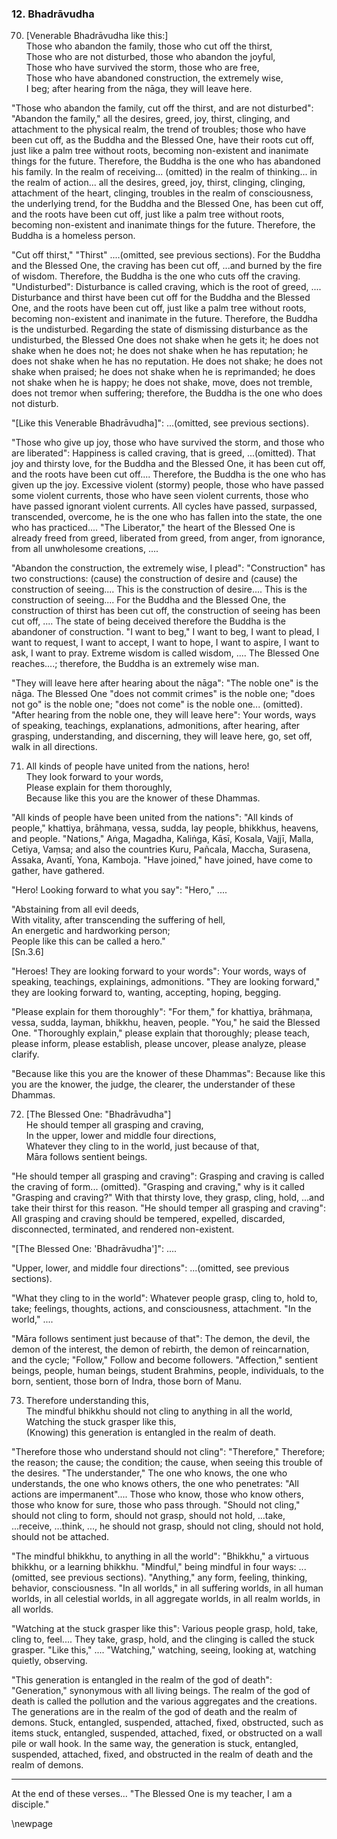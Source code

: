 ### 12. Bhadrāvudha

70. [Venerable Bhadrāvudha like this:]  
Those who abandon the family, those who cut off the thirst,  
Those who are not disturbed, those who abandon the joyful,  
Those who have survived the storm, those who are free,  
Those who have abandoned construction, the extremely wise,  
I beg; after hearing from the nāga, they will leave here.

"Those who abandon the family, cut off the thirst, and are not disturbed":
"Abandon the family," all the desires, greed, joy, thirst, clinging, and
attachment to the physical realm, the trend of troubles; those who have been cut
off, as the Buddha and the Blessed One, have their roots cut off, just like a
palm tree without roots, becoming non-existent and inanimate things for the
future. Therefore, the Buddha is the one who has abandoned his family. In the
realm of receiving... (omitted) in the realm of thinking... in the realm of
action... all the desires, greed, joy, thirst, clinging, clinging, attachment of
the heart, clinging, troubles in the realm of consciousness, the underlying
trend, for the Buddha and the Blessed One, has been cut off, and the roots have
been cut off, just like a palm tree without roots, becoming non-existent and
inanimate things for the future. Therefore, the Buddha is a homeless person.

"Cut off thirst," "Thirst" ....(omitted, see previous sections). For the Buddha
and the Blessed One, the craving has been cut off, ...and burned by the fire of
wisdom. Therefore, the Buddha is the one who cuts off the craving.
"Undisturbed": Disturbance is called craving, which is the root of greed, ....
Disturbance and thirst have been cut off for the Buddha and the Blessed One, and
the roots have been cut off, just like a palm tree without roots, becoming
non-existent and inanimate in the future. Therefore, the Buddha is the
undisturbed. Regarding the state of dismissing disturbance as the undisturbed,
the Blessed One does not shake  when he gets it; he does not shake when he does
not; he does not shake when he has reputation; he does not shake when he has no
reputation. He does not shake; he does not shake when praised; he does not shake
when he is reprimanded; he does not shake when he is happy; he does not shake,
move, does not tremble, does not tremor when suffering; therefore, the Buddha is
the one who does not disturb.

"[Like this Venerable Bhadrāvudha]": ...(omitted, see previous sections).

"Those who give up joy, those who have survived the storm, and those who are
liberated": Happiness is called craving, that is greed, ...(omitted). That joy
and thirsty love, for the Buddha and the Blessed One, it has been cut off, and
the roots have been cut off.... Therefore, the Buddha is the one who has given
up the joy. Excessive violent (stormy) people, those who have passed some
violent currents, those who have seen violent currents, those who have passed
ignorant violent currents. All cycles have passed, surpassed, transcended,
overcome, he is the one who has fallen into the state, the one who has
practiced.... "The Liberator," the heart of the Blessed One is already freed
from greed, liberated from greed, from anger, from ignorance, from all
unwholesome creations, ....

"Abandon the construction, the extremely wise, I plead": "Construction" has two
constructions: (cause) the construction of desire and (cause) the construction
of seeing.... This is the construction of desire.... This is the construction of
seeing.... For the Buddha and the Blessed One, the construction of thirst has
been cut off, the construction of seeing has been cut off, .... The state of
being deceived therefore the Buddha is the abandoner of construction. "I want to
beg," I want to beg, I want to plead, I want to request, I want to accept, I
want to hope, I want to aspire, I want to ask, I want to pray. Extreme wisdom is
called wisdom, .... The Blessed One reaches....; therefore, the Buddha is an
extremely wise man.

"They will leave here after hearing about the nāga": "The noble one" is the
nāga. The Blessed One "does not commit crimes" is the noble one; "does not go"
is the noble one; "does not come" is the noble one... (omitted). "After hearing
from the noble one, they will leave here": Your words, ways of speaking,
teachings, explanations, admonitions, after hearing, after grasping,
understanding, and discerning, they will leave here, go, set off, walk in all
directions.

71. All kinds of people have united from the nations, hero!  
They look forward to your words,  
Please explain for them thoroughly,  
Because like this you are the knower of these Dhammas.

"All kinds of people have been united from the nations": "All kinds of people,"
khattiya, brāhmaṇa, vessa, sudda, lay people, bhikkhus, heavens, and people.
"Nations," Aṅga, Magadha, Kaliṅga, Kāsī, Kosala, Vajjī, Malla, Cetiya, Vaṃsa;
and also the countries Kuru, Pañcala, Maccha, Surasena, Assaka, Avantī, Yona,
Kamboja. "Have joined," have joined, have come to gather, have gathered.

"Hero! Looking forward to what you say": "Hero," ....

"Abstaining from all evil deeds,  
With vitality, after transcending the suffering of hell,  
An energetic and hardworking person;  
People like this can be called a hero."  
[Sn.3.6]

"Heroes! They are looking forward to your words": Your words, ways of speaking,
teachings, explainings, admonitions. "They are looking forward," they are
looking forward to, wanting, accepting, hoping, begging.

"Please explain for them thoroughly": "For them," for khattiya, brāhmaṇa,
vessa, sudda, layman, bhikkhu, heaven, people. "You," he said the Blessed One.
"Thoroughly explain," please explain that thoroughly; please teach, please
inform, please establish, please uncover, please analyze, please clarify.

"Because like this you are the knower of these Dhammas": Because like this you
are the knower, the judge, the clearer, the understander of these Dhammas.

72. [The Blessed One: "Bhadrāvudha"]  
He should temper all grasping and craving,  
In the upper, lower and middle four directions,  
Whatever they cling to in the world, just because of that,  
Māra follows sentient beings.

"He should temper all grasping and craving": Grasping and craving is called the
craving of form... (omitted). "Grasping and craving," why is it called "Grasping
and craving?" With that thirsty love, they grasp, cling, hold, ...and take their
thirst for this reason. "He should temper all grasping and craving": All
grasping and craving should be tempered, expelled, discarded, disconnected,
terminated, and rendered non-existent.

"[The Blessed One: 'Bhadrāvudha']": ....

"Upper, lower, and middle four directions": ...(omitted, see previous sections).

"What they cling to in the world": Whatever people grasp, cling to, hold to,
take; feelings, thoughts, actions, and consciousness, attachment. "In the
world," ....

"Māra follows sentiment just because of that": The demon, the devil, the demon
of the interest, the demon of rebirth, the demon of reincarnation, and the
cycle; "Follow," Follow and become followers. "Affection," sentient beings,
people, human beings, student Brahmins, people, individuals, to the born,
sentient, those born of Indra, those born of Manu.

73. Therefore understanding this,  
The mindful bhikkhu should not cling to anything in all the world,  
Watching the stuck grasper like this,  
(Knowing) this generation is entangled in the realm of death.

"Therefore those who understand should not cling": "Therefore," Therefore; the
reason; the cause; the condition; the cause, when seeing this trouble of the
desires. "The understander," The one who knows, the one who understands, the one
who knows others, the one who penetrates: "All actions are impermanent"....
Those who know, those who know others, those who know for sure, those who pass
through. "Should not cling," should not cling to form, should not grasp, should
not hold, ...take, ...receive, ...think, ..., he should not grasp, should not
cling, should not hold, should not be attached.

"The mindful bhikkhu, to anything in all the world": "Bhikkhu," a virtuous
bhikkhu, or a learning bhikkhu. "Mindful," being mindful in four ways: ...(omitted,
see previous sections). "Anything," any form, feeling, thinking, behavior,
consciousness. "In all worlds," in all suffering worlds, in all human worlds, in
all celestial worlds, in all aggregate worlds, in all realm worlds, in all
worlds.

"Watching at the stuck grasper like this": Various people grasp, hold, take,
cling to, feel.... They take, grasp, hold, and the clinging is called the stuck
grasper. "Like this," .... "Watching," watching, seeing, looking at, watching
quietly, observing.

"This generation is entangled in the realm of the god of death": "Generation,"
synonymous with all living beings. The realm of the god of death is called the
pollution and the various aggregates and the creations. The generations are in
the realm of the god of death and the realm of demons. Stuck, entangled,
suspended, attached, fixed, obstructed, such as items stuck, entangled,
suspended, attached, fixed, or obstructed on a wall pile or wall hook. In the
same way, the generation is stuck, entangled, suspended, attached, fixed, and
obstructed in the realm of death and the realm of demons.

---

At the end of these verses... "The Blessed One is my teacher, I am a disciple."

\newpage
